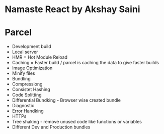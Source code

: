 # Namaste React by Akshay Saini

# Parcel

- Development build
- Local server
- HMR = Hot Module Reload
- Caching = Faster build / parcel is caching the data to give faster builds
- Image Optimization
- Minify files
- Bundling
- Compressiong
- Consistet Hashing
- Code Splitting
- Differential Bundking - Browser wise created bundle
- Diagnostic
- Error Handking
- HTTPs
- Tree shaking - remove unused code like functions or variables
- Different Dev and Production bundles
